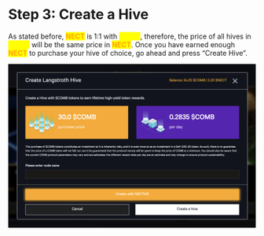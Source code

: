 # Step 3: Create a Hive

As stated before, <mark style="color:orange;">**NECT**</mark> is 1:1 with <mark style="color:yellow;">**COMB**</mark>, therefore, the price of all hives in <mark style="color:yellow;">**COMB**</mark> will be the same price in <mark style="color:orange;">**NECT**</mark>. Once you have earned enough <mark style="color:orange;">**NECT**</mark> to purchase your hive of choice, go ahead and press “Create Hive”.

![](<../../.gitbook/assets/image (27).png>)
